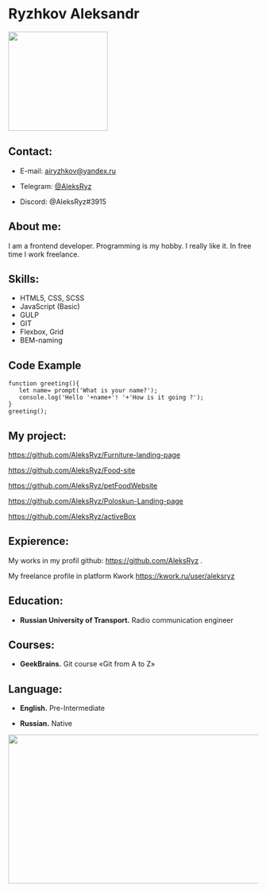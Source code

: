 # Ryzhkov Aleksandr 

<img src="images/IMG_20200624_230713.jpg" width="200"/>
     
## Contact: 
- E-mail: airyzhkov@yandex.ru  

- Telegram: [@AleksRyz](https://t.me/AleksRyz)

- Discord: @AleksRyz#3915 


## About me: 

I am a frontend developer. Programming is my hobby. I really like it. In free time I work freelance.


## Skills:
- HTML5, CSS, SCSS
- JavaScript (Basic) 
- GULP 
- GIT 
- Flexbox, Grid
- BEM-naming

## Code Example
```
function greeting(){
   let name= prompt('What is your name?');
   console.log('Hello '+name+'! '+'How is it going ?');
}
greeting();
```
## My project:
https://github.com/AleksRyz/Furniture-landing-page

https://github.com/AleksRyz/Food-site

https://github.com/AleksRyz/petFoodWebsite

https://github.com/AleksRyz/Poloskun-Landing-page

https://github.com/AleksRyz/activeBox


## Expierence:
My works in my profil github: https://github.com/AleksRyz . 

My freelance profile in platform Kwork https://kwork.ru/user/aleksryz 

## Education: 
- **Russian University of Transport.** Radio communication engineer

## Courses:
- **GeekBrains.** Git course «Git from A to Z»

## Language: 
- **English.** Pre-Intermediate 

- **Russian.** Native 

<div align="center">
  <img src="https://media.giphy.com/media/dWesBcTLavkZuG35MI/giphy.gif" width="600" height="300"/>
</div>
